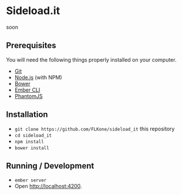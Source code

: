 # Sideload.it

soon

## Prerequisites

You will need the following things properly installed on your computer.

* [Git](http://git-scm.com/)
* [Node.js](http://nodejs.org/) (with NPM)
* [Bower](http://bower.io/)
* [Ember CLI](http://www.ember-cli.com/)
* [PhantomJS](http://phantomjs.org/)

## Installation

* `git clone https://github.com/FLKone/sideload_it` this repository
* `cd sideload_it`
* `npm install`
* `bower install`

## Running / Development

* `ember server`
* Open [http://localhost:4200](http://localhost:4200).
